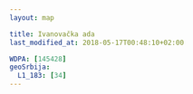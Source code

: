 ```yaml
---
layout: map

title: Ivanovačka ada
last_modified_at: 2018-05-17T00:48:10+02:00

WDPA: [145428]
geoSrbija:
  L1_183: [34]
---
```

